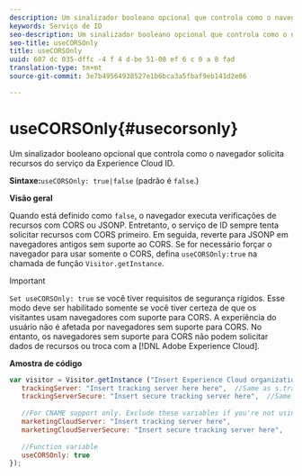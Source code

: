 ```yaml
---
description: Um sinalizador booleano opcional que controla como o navegador solicita recursos do serviço da Experience Cloud ID.
keywords: Serviço de ID
seo-description: Um sinalizador booleano opcional que controla como o navegador solicita recursos do serviço da Experience Cloud ID.
seo-title: useCORSOnly
title: useCORSOnly
uuid: 607 dc 035-dffc -4 f 4 d-be 51-08 ef 6 c 0 a 8 fad
translation-type: tm+mt
source-git-commit: 3e7b49564938527e1b6bca3a5fbaf9eb141d2e06

---
```



# useCORSOnly{#usecorsonly}

Um sinalizador booleano opcional que controla como o navegador solicita recursos do serviço da Experience Cloud ID.

**Sintaxe:**`useCORSOnly: true|false` (padrão é `false`.)

**Visão geral**

Quando está definido como `false`, o navegador executa verificações de recursos com CORS ou JSONP. Entretanto, o serviço de ID sempre tenta solicitar recursos com CORS primeiro. Em seguida, reverte para JSONP em navegadores antigos sem suporte ao CORS. Se for necessário forçar o navegador para usar somente o CORS, defina `useCORSOnly:true` na chamada de função `Visitor.getInstance`.

>[!IMPORTANT]
>
>`Set useCORSOnly: true` se você tiver requisitos de segurança rígidos. Esse modo deve ser habilitado somente se você tiver certeza de que os visitantes usam navegadores com suporte para CORS. A experiência do usuário não é afetada por navegadores sem suporte para CORS. No entanto, os navegadores sem suporte para CORS não podem solicitar dados de recursos ou troca com a [!DNL Adobe Experience Cloud].

**Amostra de código**

```js
var visitor = Visitor.getInstance ("Insert Experience Cloud organization ID here",{ 
   trackingServer: "Insert tracking server here here",  //Same as s.trackingServer 
   trackingServerSecure: "Insert secure tracking server here",  //Same as s.trackingServerSecure 
 
   //For CNAME support only. Exclude these variables if you're not using CNAME 
   marketingCloudServer: "Insert tracking server here", 
   marketingCloudServerSecure: "Insert secure tracking server here", 
 
   //Function variable 
   useCORSOnly: true 
});
```

